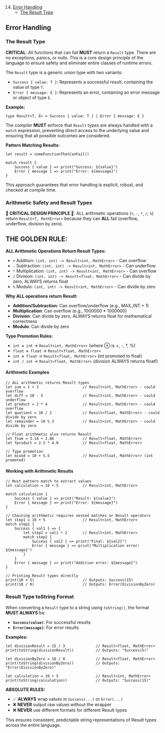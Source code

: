 14. [Error Handling](0015-ErrorHandling.md)
    - [The Result Type](#the-result-type)

## Error Handling
### The Result Type

**CRITICAL**: All functions that can fail **MUST** return a `Result` type. There are no exceptions, panics, or nulls. This is a core design principle of the language to ensure safety and eliminate entire classes of runtime errors.

The `Result` type is a generic union type with two variants:

- `Success { value: T }`: Represents a successful result, containing the value of type `T`.
- `Error { message: E }`: Represents an error, containing an error message or object of type `E`.

**Example:**
```osprey
type Result<T, E> = Success { value: T } | Error { message: E }
```

The compiler **MUST** enforce that `Result` types are always handled with a `match` expression, preventing direct access to the underlying value and ensuring that all possible outcomes are considered.

**Pattern Matching Results:**
```osprey
let result = someFunctionThatCanFail()

match result {
    Success { value } => print("Success: ${value}")
    Error { message } => print("Error: ${message}")
}
```

This approach guarantees that error handling is explicit, robust, and checked at compile time.

### Arithmetic Safety and Result Types

**🚨 CRITICAL DESIGN PRINCIPLE 🚨**: ALL arithmetic operations (`+`, `-`, `*`, `/`, `%`) return `Result<T, MathError>` because they can **ALL** fail (overflow, underflow, division by zero).

## **THE GOLDEN RULE:**

**ALL Arithmetic Operations Return Result Types:**
- `+` Addition: `(int, int) -> Result<int, MathError>` - Can overflow
- `-` Subtraction: `(int, int) -> Result<int, MathError>` - Can underflow
- `*` Multiplication: `(int, int) -> Result<int, MathError>` - Can overflow
- `/` Division: `(int, int) -> Result<float, MathError>` - Can divide by zero, ALWAYS returns float
- `%` Modulo: `(int, int) -> Result<int, MathError>` - Can divide by zero

**Why ALL operations return Result:**
- **Addition/Subtraction**: Can overflow/underflow (e.g., MAX_INT + 1)
- **Multiplication**: Can overflow (e.g., 1000000 * 1000000)
- **Division**: Can divide by zero, ALWAYS returns float for mathematical correctness
- **Modulo**: Can divide by zero

**Type Promotion Rules:**
- `int ⊕ int` → `Result<int, MathError>` (where ⊕ is +, -, *, %)
- `float ⊕ float` → `Result<float, MathError>`
- `int ⊕ float` → `Result<float, MathError>` (int promoted to float)
- `int / int` → `Result<float, MathError>` (division ALWAYS returns float!)

#### Arithmetic Examples

```osprey
// ALL arithmetic returns Result types
let sum = 1 + 3                    // Result<int, MathError> - could overflow
let diff = 10 - 5                  // Result<int, MathError> - could underflow
let product = 2 * 4                // Result<int, MathError> - could overflow
let quotient = 10 / 2              // Result<float, MathError> - could divide by zero
let remainder = 10 % 3             // Result<int, MathError> - could divide by zero

// Float arithmetic also returns Result
let fsum = 3.14 + 2.86             // Result<float, MathError>
let fproduct = 2.5 * 4.0           // Result<float, MathError>

// Type promotion
let mixed = 10 + 5.5               // Result<float, MathError> (int promoted)
```

#### Working with Arithmetic Results

```osprey
// Must pattern match to extract values
let calculation = 10 + 5           // Result<int, MathError>

match calculation {
    Success { value } => print("Result: ${value}")
    Error { message } => print("Error: ${message}")
}

// Chaining arithmetic requires nested matches or Result operators
let step1 = 10 + 5                 // Result<int, MathError>
match step1 {
    Success { val1 } => {
        let step2 = val1 * 2       // Result<int, MathError>
        match step2 {
            Success { val2 } => print("Final: ${val2}")
            Error { message } => print("Multiplication error: ${message}")
        }
    }
    Error { message } => print("Addition error: ${message}")
}

// Printing Result types directly
print(10 + 5)                      // Outputs: Success(15)
print(10 / 0)                      // Outputs: Error(DivisionByZero)
```

### Result Type toString Format

When converting a `Result` type to a string using `toString()`, the format **MUST ALWAYS** be:
- **`Success(value)`**: For successful results
- **`Error(message)`**: For error results

**Examples:**
```osprey
let divisionResult = 15 / 3              // Result<float, MathError>
print(toString(divisionResult))          // Outputs: "Success(5)"

let divisionByZero = 10 / 0              // Result<float, MathError>
print(toString(divisionByZero))          // Outputs: "Error(DivisionByZero)"

let calculation = 10 + 5                 // Result<int, MathError>
print(toString(calculation))             // Outputs: "Success(15)"
```

**ABSOLUTE RULES:**
- ✅ **ALWAYS** wrap values in `Success(...)` or `Error(...)`
- ❌ **NEVER** output raw values without the wrapper
- ❌ **NEVER** use different formats for different Result types

This ensures consistent, predictable string representations of Result types across the entire language.